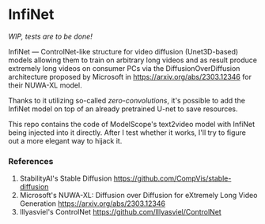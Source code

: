 # InfiNet

*WIP, tests are to be done!*

InfiNet — ControlNet-like structure for video diffusion (Unet3D-based) models allowing them to train on arbitrary long videos and as result produce extremely long videos on consumer PCs via the DiffusionOverDiffusion architecture proposed by Microsoft in https://arxiv.org/abs/2303.12346 for their NUWA-XL model.

Thanks to it utilizing so-called *zero-convolutions*, it's possible to add the InfiNet model on top of an already pretrained U-net to save resources.

This repo contains the code of ModelScope's text2video model with InfiNet being injected into it directly. After I test whether it works, I'll try to figure out a more elegant way to hijack it.

### References

1. StabilityAI's Stable Diffusion https://github.com/CompVis/stable-diffusion
2. Microsoft's NUWA-XL: Diffusion over Diffusion for eXtremely Long Video Generation https://arxiv.org/abs/2303.12346
3. lllyasviel's ControlNet https://github.com/lllyasviel/ControlNet
